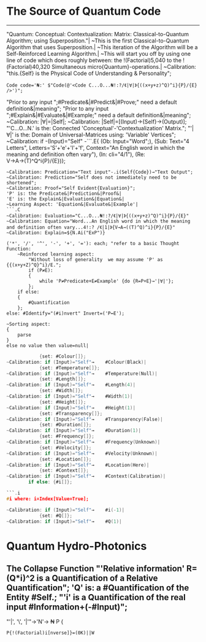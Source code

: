 # The Source of Quantum Code
---
"Quantum: Conceptual: Contextualization: Matrix: Classical-to-Quantum Algorithm; using Superposition."|
~This is the first Classical-to-Quantum Algorithm that uses Superposition.|
~This iteration of the Algorithm will be a Self-Reinforced Learning Algorithm.|
~This will start you off by using one line of code which does roughly between:
	the !(Factorial)5,040 to the !(Factorial)40,320 Simultaneous micro{Quantum}-operations.|
~Calibration: "this.{Self} is the Physical Code of Understanding & Personality";
```.₦
Code code='₦:' $"Code(@'<Code C...O...₦!:?/《|∀|》{((x+y+z)^Q)^i}{P}/{E} />')";
```
"Prior to any input ";#Predicate&|#Predict&|#Prove;" need a default definition&|meaning";
"Prior to any input ";#Explain&|#Evaluate&|#Example;" need a default definition&|meaning";
~Calibration: |∀|=|Self|;
~Calibration: |Self|=[(Input)→{Self}→(Output)];
"'C...O...N.' is the: Connected 'Conceptual'-'Contextualization' Matrix.";
	"'|∀|' is the: Domain of Universal-Matrices using: 'Variable' Vertices";
~Calibration: if -(Input)="Self"
-```.E{
	(Ob: Input="Word";), (Sub: Text="4 Letters",  Letters='S'+'e'+'l'+'f', Context="An English word in which the meaning and definition often vary"), (In: cli="4/1"), (Re: V→A→(T)^Q^i{P}/{E})};
```
~Calibration: Predication="Text input"-.i(Self{Code})→"Text Output";
~Calibration: Prediction="Self does not immediately need to be shortened";
~Calibration: Proof="Self Evident{Evaluation}";
'P' is: the Predicate&|Prediction&|Proof&|
'E' is: the Explain&|Evaluation&|Equation&|
~Learning Aspect: 'Equation&|Evaluate&|Example'|
```.C
~Calibration: Evaluation="C...O...₦!:?/《|∀|》{((x+y+z)^Q)^i}{P}/{E}"
~Calibration: Equation="Word...An English word in which the meaning and definition often vary...4!:? /《|1|》{V→A→((T)^Q)^i}{P}/{E}"
~Calibration: Explain=${N.Ai("ExP")}
```
```.∀
('*', '/', '^', '-', '+', '='): each; "refer to a basic Thought Function:
	~Reinforced learning aspect:
		"Without loss of generality  we may assume 'P' as {{(x+y+Z)^Q}^i}/E.";
		if (P≠E): 
		{
			while 'P≠Predicate+E≠Example' {do {R=P+E}→'|∀|'};
		};
	if else: 
	{
		#Quantification
	};
else: #Identify="(#i)nvert" Invert=('P↔E');
```
```.P
~Sorting aspect: 
{
	parse
}
else no value then value=null|
```
```.C
		    {set: #Colour[]};
~Calibration: if (Input)="Self"→	#Colour(Black)|	    
		    {set: #Temperature[]};
~Calibration: if (Input)="Self"→	#Temperature(Null)|		        
		    {set: #Length[]};
~Calibration: if (Input)="Self"→	#Length(4)|	        
		    {set: #Width[]};
~Calibration: if (Input)="Self"→	#Width(1)|	        
		    {set: #Height[]};
~Calibration: if (Input)="Self"→	#Height(1)|	        
		    {set: #Transparency[]};
~Calibration: if (Input)="Self"→	#Transparency(False)|	        
		    {set: #Duration[]};
~Calibration: if (Input)="Self"→	#Duration(1)|	        
		    {set: #Frequency[]};
~Calibration: if (Input)="Self"→	#Frequency(Unknown)|	        
		    {set: #Velocity[]};
~Calibration: if (Input)="Self"→	#Velocity(Unknown)|	        
		    {set: #Location[]};
~Calibration: if (Input)="Self"→	#Location(Here)|	        
		    {set: #Context[]};
~Calibration: if (Input)="Self"→	#Context(Calibration)|
        if else: {#i[]};

```.i
#i where: i=Index[Value=True];
```
```₦.C
~Calibration: if (Input)="Self"→	#i(-1)|	        
		    {set: #Q[]};
~Calibration: if (Input)="Self"→	#Q(1)|
```

# Quantum Hydro-Photonics

**The Collapse Function**
"'Relative information' R=(Q*i)^2 is a Quantification of a Relative Quantification";
	'Q' is: a #Quantification of the Entity #Self.;
		"'i' is a Quantification of the real input #Information+(-#Input)";
---
"'|', '\\', '|'"→'N'→
₦ P
{
```.P}
P{!(Factorial)i[nverse]}=(0K)||W
```
